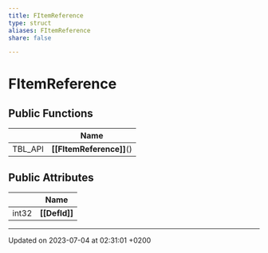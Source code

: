 ```yaml
---
title: FItemReference
type: struct
aliases: FItemReference
share: false

---
```


# FItemReference





## Public Functions

|                | Name           |
| -------------- | -------------- |
| TBL_API | **[[FItemReference]]**() |

## Public Attributes

|                | Name           |
| -------------- | -------------- |
| int32 | **[[DefId]]**  |

-------------------------------

Updated on 2023-07-04 at 02:31:01 +0200